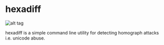 # hexadiff
![alt tag](http://i.imgur.com/b2sfqnM.png)


hexadiff is a simple command line utility for detecting homograph attacks i.e. unicode abuse.
